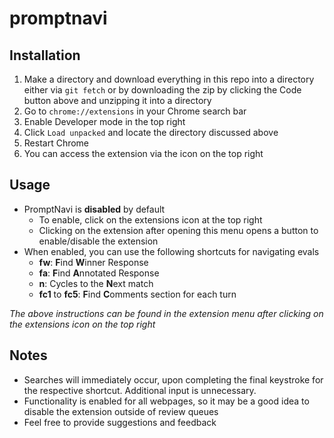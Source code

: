 # promptnavi 

## Installation
1. Make a directory and download everything in this repo into a directory either via `git fetch` or by downloading the zip by clicking the Code button above and unzipping it into a directory
2. Go to `chrome://extensions` in your Chrome search bar
3. Enable Developer mode in the top right
4. Click `Load unpacked` and locate the directory discussed above
5. Restart Chrome
6. You can access the extension via the icon on the top right

## Usage
- PromptNavi is **disabled** by default
  - To enable, click on the extensions icon at the top right
  - Clicking on the extension after opening this menu opens a button to enable/disable the extension
- When enabled, you can use the following shortcuts for navigating evals
  - **fw**: **F**ind **W**inner Response
  - **fa**: **F**ind **A**nnotated Response
  - **n**: Cycles to the **N**ext match
  - **fc1** to **fc5**: **F**ind **C**omments section for each turn
 
*The above instructions can be found in the extension menu after clicking on the extensions icon on the top right*

## Notes
- Searches will immediately occur, upon completing the final keystroke for the respective shortcut. Additional input is unnecessary.
- Functionality is enabled for all webpages, so it may be a good idea to disable the extension outside of review queues
- Feel free to provide suggestions and feedback
